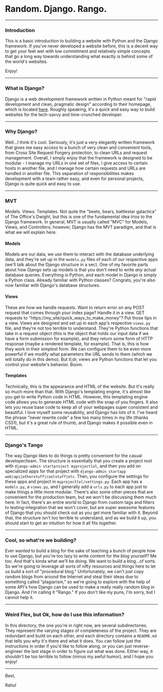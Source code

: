 # Random. Django. Rango.

-----
### Introduction

This is a basic introduction to building a website with Python and the Django framework. If you've never developed a website before, this is a decent way to get your feet wet with low commitment and relatively simple concepts that go a long way towards understanding what exactly is behind some of the world's websites. 

Enjoy!

-----
### What is Django?

Django is a web development framework written in Python meant for "rapid development and clean, pragmatic design" according to their homepage, which is located [here](https://www.djangoproject.com "Django's Homepage"). Roughly speaking, it's a quick and easy way to build websites for the tech-savvy and time-crunched developer. 

-----
### Why Django?

Well...I think it's cool. Seriously, it's just a very elegantly written framework that gives me easy access to a bunch of very clean and convenient tools, from Cross Site Request Forgery protection, to clean URLs and request management. Overall, I simply enjoy that the framework is designed to be modular - I manage my URLs in one set of files, I give access to certain hosts in another file, and I manage how certain requests and URLs are handled in another file. This separation of responsibilities makes development with a team rather easy, and even for personal projects, Django is quite quick and easy to use. 

-----
### MVT

Models. Views. Templates. Not quite the "beets, bears, battlestar galactica" of The Office's Dwight, but this is one of the fundamental idea trios to the Django framework. In general, MVT is usually called "MVC" for Models, Views, and Controllers; however, Django has the MVT paradigm, and that is what we will explain here.

#### Models
Models are our data, we use them to interact with the database underlying data, and they're set up in the ```models.py``` files of each of our respective apps (we'll talk about the Django structure in a sec). One of my favorite parts about how Django sets up models is that you don't need to write _any_ actual database queries. Everything is Python, and each model in Django is simply a Python class. Already familiar with Python classes? Congrats, you're also now familiar with Django's database structures. 

#### Views
These are how we handle requests. Want to return error on any POST request that comes through your index page? Handle it in a view. GET requests to "https://my_site/quick_ways_to_make_money"? Put those tips in a view. Views are designed and set up in each app's respective ```views.py``` file, and they're not too terrible to understand. They're Python functions that take in a request object (this is the object that holds our input data if we have a form submission for example), and they return some form of HTTP response (maybe a rendered template, for example). That is, this is how they work in their simplest form. We can configure them to be even more powerful if we modify what parameters the URL sends to them (which we will totally do in this demo). But tl;dr, views are Python functions that let you control your website's behavior. Boom. 

#### Templates
Technically, this is the appearance and HTML of the website. But it's really so much more than that. With Django's templating engine, it's almost like you get to write Python code in HTML. However, this templating engine code allows you to generate HTML code with the snap of you fingers. It also lets you reuse base code to keep all of your webpages super consistent and beautiful. I love myself some reusability, and Django has lots of it. I've heard the phrase "never rewrite code" a few too many times in my life (thanks CS51), but it's a great rule of thumb, and Django makes it possible even in HTML. 

-----
### Django's Tango
The way Django likes to do things is pretty convenient for the casual developer/team. The structure is essentially that you create a project root with ```django-admin startproject myprojectlol```, and then you add on specialized apps for that project with ```django-admin startapp web|api|otherstuff|coolstuff|etc```. Then, you configure the settings for these apps and project in ```myprojectlol/settings.py```. Each app has a ```models.py```, a ```views.py```, and I generally add a ```urls.py``` to each app just to make things a little more modular. There's also some other pieces that are convenient for the production team, but we won't be discussing them much here. In fact, there's an entire world to Django from custom tags and filters to testing-integration that we won't cover, but are super awesome features of Django that you should check out as you get more familiar with it. Beyond that, the structure isn't too terrible to understand, and as we build it up, you should start to get an intuition for how it all fits together. 

-----
### Cool, so what're we building?

Ever wanted to build a blog for the sake of teaching a bunch of people how to use Django, but you're too lazy to write content for the blog yourself? Me too. And that's kinda what we'll be doing. We want to build a blog...of sorts. So we're going to leverage all sorts of nifty resources and things here to let us build a sort of "procedural blog." Unfortunately, we can't just copy random blogs from around the Internet and steal their ideas due to something called "plagiarism," so we're going to explore with the help of some API's how Django can be used to make a really really random blog in Django. And I'm calling it "Rango." If you don't like my puns, I'm sorry, but I cannot help it. 

-----
### Weird Flex, but Ok, how do I use this information?

In this directory, the one you're in right now, are several subdirectories. They represent the varying stages of completeness of the project. They are redundant and build on each other, and each directory contains a ```README.md``` that tells you why it's there and what it does. You can follow just the instructions in order if you'd like to follow along, or you can just reverse-engineer the last stage in order to figure out what was done. Either way, it shouldn't be too terrible to follow (minus my awful humor), and I hope you enjoy!

-----


Best,

Rahul
